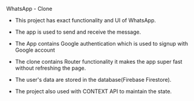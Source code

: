 WhatsApp - Clone

* This project has exact functionality and UI of WhatsApp.

* The app is used to send and receive the message.

* The App contains Google authentication which is used to signup with Google account

* The clone contains Router functionality it makes the app super fast without refreshing the page.

* The user's data are stored in the database(Firebase Firestore).

* The project also used with CONTEXT API to maintain the state.
